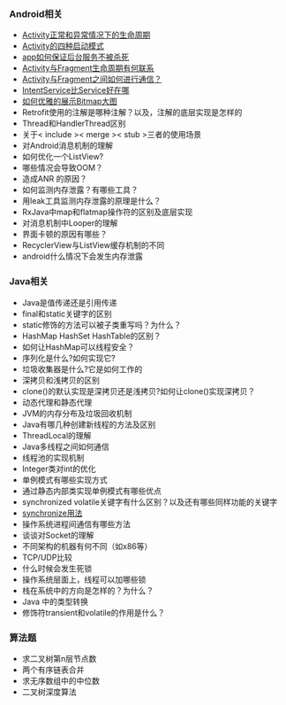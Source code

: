 
### Android相关
* [Activity正常和异常情况下的生命周期](http://blog.csdn.net/geekerhw/article/details/48749935)
* [Activity的四种启动模式](http://blog.csdn.net/zhangjg_blog/article/details/10923643)
* [app如何保证后台服务不被杀死](http://dev.qq.com/topic/57ac4a0ea374c75371c08ce8)
* [Activity与Fragment生命周期有何联系](http://www.cnblogs.com/purediy/p/3276545.html)
* [Activity与Fragment之间如何进行通信？](http://blog.csdn.net/u012702547/article/details/49786417)
* [IntentService比Service好在哪](http://blog.qiji.tech/archives/2693)
* [如何优雅的展示Bitmap大图](http://blog.csdn.net/guolin_blog/article/details/9316683)
* Retrofit使用的注解是哪种注解？以及，注解的底层实现是怎样的
* Thread和HandlerThread区别
* 关于< include >< merge >< stub >三者的使用场景
* 对Android消息机制的理解
* 如何优化一个ListView?
* 哪些情况会导致OOM？
* 造成ANR 的原因？
* 如何监测内存泄露？有哪些工具？
* 用leak工具监测内存泄露的原理是什么？
* RxJava中map和flatmap操作符的区别及底层实现
* 对消息机制中Looper的理解
* 界面卡顿的原因有哪些？
* RecyclerView与ListView缓存机制的不同
* android什么情况下会发生内存泄露

### Java相关
* Java是值传递还是引用传递
* final和static关键字的区别
* static修饰的方法可以被子类重写吗？为什么？
* HashMap HashSet HashTable的区别？
* 如何让HashMap可以线程安全？
* 序列化是什么?如何实现它?
* 垃圾收集器是什么?它是如何工作的
* 深拷贝和浅拷贝的区别
* clone()的默认实现是深拷贝还是浅拷贝?如何让clone()实现深拷贝？
* 动态代理和静态代理
* JVM的内存分布及垃圾回收机制
* Java有哪几种创建新线程的方法及区别
* ThreadLocal的理解
* Java多线程之间如何通信
* 线程池的实现机制
* Integer类对int的优化
* 单例模式有哪些实现方式
* 通过静态内部类实现单例模式有哪些优点
* synchronized volatile关键字有什么区别？以及还有哪些同样功能的关键字
* [synchronize用法](/Java/Synchronized.md)
* 操作系统进程间通信有哪些方法
* 谈谈对Socket的理解
* 不同架构的机器有何不同（如x86等）
* TCP/UDP比较
* 什么时候会发生死锁
* 操作系统层面上，线程可以加哪些锁
* 栈在系统中的方向是怎样的？为什么？
* Java 中的类型转换
* 修饰符transient和volatile的作用是什么？

### 算法题
* 求二叉树第n层节点数
* 两个有序链表合并
* 求无序数组中的中位数
* 二叉树深度算法
